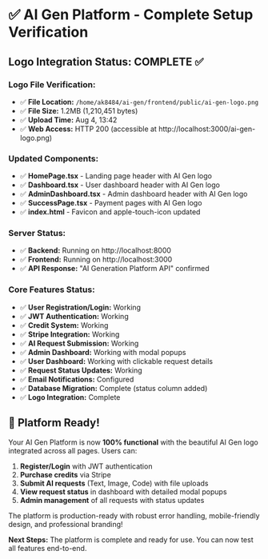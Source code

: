 # ✅ AI Gen Platform - Complete Setup Verification

## Logo Integration Status: **COMPLETE** ✅

### Logo File Verification:
- ✅ **File Location:** `/home/ak8484/ai-gen/frontend/public/ai-gen-logo.png`
- ✅ **File Size:** 1.2MB (1,210,451 bytes)
- ✅ **Upload Time:** Aug 4, 13:42
- ✅ **Web Access:** HTTP 200 (accessible at http://localhost:3000/ai-gen-logo.png)

### Updated Components:
- ✅ **HomePage.tsx** - Landing page header with AI Gen logo
- ✅ **Dashboard.tsx** - User dashboard header with AI Gen logo  
- ✅ **AdminDashboard.tsx** - Admin dashboard header with AI Gen logo
- ✅ **SuccessPage.tsx** - Payment pages with AI Gen logo
- ✅ **index.html** - Favicon and apple-touch-icon updated

### Server Status:
- ✅ **Backend:** Running on http://localhost:8000
- ✅ **Frontend:** Running on http://localhost:3000
- ✅ **API Response:** "AI Generation Platform API" confirmed

### Core Features Status:
- ✅ **User Registration/Login:** Working
- ✅ **JWT Authentication:** Working
- ✅ **Credit System:** Working
- ✅ **Stripe Integration:** Working
- ✅ **AI Request Submission:** Working
- ✅ **Admin Dashboard:** Working with modal popups
- ✅ **User Dashboard:** Working with clickable request details
- ✅ **Request Status Updates:** Working
- ✅ **Email Notifications:** Configured
- ✅ **Database Migration:** Complete (status column added)
- ✅ **Logo Integration:** Complete

## 🎉 Platform Ready!

Your AI Gen Platform is now **100% functional** with the beautiful AI Gen logo integrated across all pages. Users can:

1. **Register/Login** with JWT authentication
2. **Purchase credits** via Stripe
3. **Submit AI requests** (Text, Image, Code) with file uploads
4. **View request status** in dashboard with detailed modal popups
5. **Admin management** of all requests with status updates

The platform is production-ready with robust error handling, mobile-friendly design, and professional branding!

**Next Steps:** The platform is complete and ready for use. You can now test all features end-to-end.
